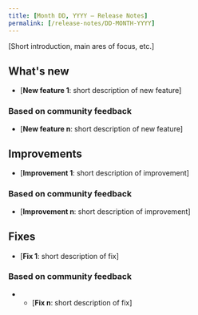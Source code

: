 ```yaml
---
title: [Month DD, YYYY — Release Notes]
permalink: [/release-notes/DD-MONTH-YYYY]
---
```


[Short introduction, main ares of focus, etc.]

## What's new

* [**New feature 1**: short description of new feature]

### Based on community feedback

* [**New feature n**: short description of new feature]

## Improvements

* [**Improvement 1**: short description of improvement]

### Based on community feedback

* [**Improvement n**: short description of improvement]

## Fixes

* [**Fix 1**: short description of fix]

### Based on community feedback

* * [**Fix n**: short description of fix]
